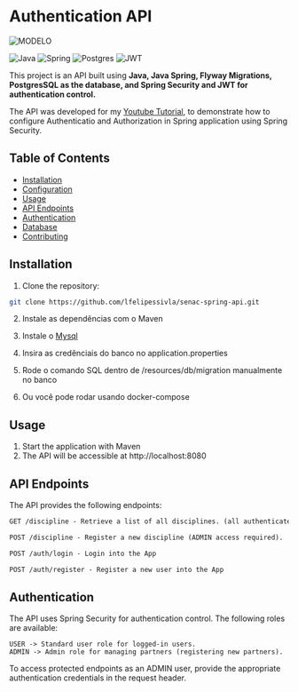 # Authentication API
![MODELO](https://github.com/lfelipessilva/senac-spring-api/assets/75910800/ee157669-1a74-49d8-84f0-073f70a0eeb5)

![Java](https://img.shields.io/badge/java-%23ED8B00.svg?style=for-the-badge&logo=openjdk&logoColor=white)
![Spring](https://img.shields.io/badge/spring-%236DB33F.svg?style=for-the-badge&logo=spring&logoColor=white)
![Postgres](https://img.shields.io/badge/postgres-%23316192.svg?style=for-the-badge&logo=postgresql&logoColor=white)
![JWT](https://img.shields.io/badge/JWT-black?style=for-the-badge&logo=JSON%20web%20tokens)


This project is an API built using **Java, Java Spring, Flyway Migrations, PostgresSQL as the database, and Spring Security and JWT for authentication control.**

The API was developed for my [Youtube Tutorial](https://www.youtube.com/watch?v=5w-YCcOjPD0), to demonstrate how to configure Authenticatio and Authorization in Spring application using Spring Security.

## Table of Contents

- [Installation](#installation)
- [Configuration](#configuration)
- [Usage](#usage)
- [API Endpoints](#api-endpoints)
- [Authentication](#authentication)
- [Database](#database)
- [Contributing](#contributing)

## Installation

1. Clone the repository:

```bash
git clone https://github.com/lfelipessivla/senac-spring-api.git
```

2. Instale as dependências com o Maven

3. Instale o  [Mysql](https://www.mysql.com/)

4. Insira as credênciais do banco no application.properties

5. Rode o comando SQL dentro de /resources/db/migration manualmente no banco

6. Ou você pode rodar usando docker-compose

## Usage

1. Start the application with Maven
2. The API will be accessible at http://localhost:8080


## API Endpoints
The API provides the following endpoints:

```markdown
GET /discipline - Retrieve a list of all disciplines. (all authenticated users)

POST /discipline - Register a new discipline (ADMIN access required).

POST /auth/login - Login into the App

POST /auth/register - Register a new user into the App
```

## Authentication
The API uses Spring Security for authentication control. The following roles are available:

```
USER -> Standard user role for logged-in users.
ADMIN -> Admin role for managing partners (registering new partners).
```
To access protected endpoints as an ADMIN user, provide the appropriate authentication credentials in the request header.